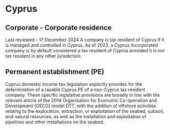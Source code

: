 # Cyprus
## Corporate - Corporate residence
Last reviewed - 17 December 2024
A company is tax resident of Cyprus if it is managed and controlled in Cyprus.
As of 2023, a Cyprus incorporated company is by default considered a tax resident of Cyprus provided it is not tax resident in any other jurisdiction.
## Permanent establishment (PE)
Cyprus domestic income tax legislation explicitly provides for the determination of a taxable Cyprus PE of a non-Cyprus tax resident company. These specific legislative provisions are broadly in line with the relevant article of the 2014 Organisation for Economic Co-operation and Development (OECD) model DTT, with the addition of offshore activities relating to the exploration, extraction, or exploitation of the seabed, subsoil, and natural resources, as well as the installation and exploitation of pipelines and other installations on the seabed.
